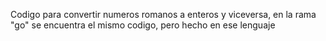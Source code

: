 Codigo para convertir numeros romanos a enteros y viceversa, en la rama "go" se encuentra el mismo codigo, pero hecho en ese lenguaje
